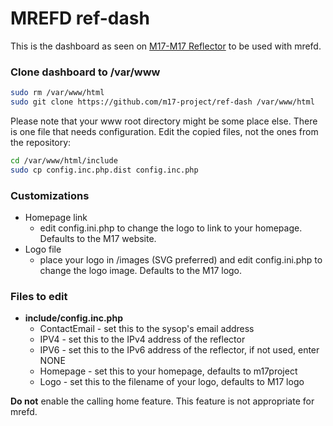 # MREFD ref-dash

This is the dashboard as seen on [M17-M17 Reflector](https://ref.m17.link) to be used with mrefd.

### Clone dashboard to /var/www

```bash
sudo rm /var/www/html
sudo git clone https://github.com/m17-project/ref-dash /var/www/html     # or where ever your system www root is located
```

Please note that your www root directory might be some place else. There is one file that needs configuration. Edit the copied files, not the ones from the repository:

```bash
cd /var/www/html/include
sudo cp config.inc.php.dist config.inc.php
```

### Customizations
- Homepage link
  - edit config.ini.php to change the logo to link to your homepage. Defaults to the M17 website.
- Logo file
  - place your logo in /images (SVG preferred) and edit config.ini.php to change the logo image. Defaults to the M17 logo.

### Files to edit
- **include/config.inc.php** 
  - ContactEmail - set this to the sysop's email address
  - IPV4 - set this to the IPv4 address of the reflector
  - IPV6 - set this to the IPv6 address of the reflector, if not used, enter NONE
  - Homepage - set this to your homepage, defaults to m17project
  - Logo - set this to the filename of your logo, defaults to M17 logo

**Do not** enable the calling home feature. This feature is not appropriate for mrefd.